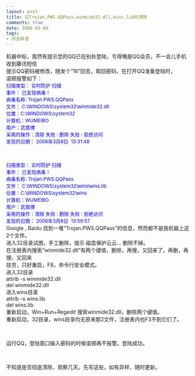 ```yaml
---
layout: post
title: 记Trojan.PWS.QQPass,winmide32.dll,wins.lib的清除
comments: true
date: 2006-03-08
tags:
- 闲言碎语
---
```


<p>机器中标，竟然有提示您的QQ已在别处登陆，亏得俺是QQ会员，不一会儿手机收到藤讯短信<br />提示QQ密码被修改，随发个“16”回去，取回密码，在打开QQ准备登陆时，<br />诺顿报警如下：<br /><font color="#0000ff" size="2">扫描类型： 实时防护 扫描<br />事件： 已发现病毒！<br />病毒名称: Trojan.PWS.QQPass<br />文件： C:\WINDOWS\system32\winmide32.dll<br />位置：C:\WINDOWS\system32<br />计算机：WUMEIBO<br />用户：武眉博<br />采用的操作：清除 失败 : 删除 失败 : 拒绝访问<br />发现的日期： 2006年3月8日  13:31:48</font></p>
<br /><p><font color="#0000ff" size="2">扫描类型： 实时防护 扫描<br />事件： 已发现病毒！<br />病毒名称: Trojan.PWS.QQPass<br />文件： C:\WINDOWS\system32\wins\wins.lib<br />位置：C:\WINDOWS\system32\wins<br />计算机：WUMEIBO<br />用户：武眉博<br />采用的操作：清除 失败 : 删除 失败 : 拒绝访问<br />发现的日期： 2006年3月8日  13:59:57<br /></font>Google , Baidu 找到一堆“Trojan.PWS.QQPass”的信息，然而都不是我机器上这2个文件。<br />进入32目录试图，手工删除，提示 磁盘保护云云... 删除不掉。<br />在注册表内搜索“winmide32.dll”有两个键值，删除，再搜，又回来了，再删，再搜，又回来<br />技穷，只好重启，F8，命令行安全模式。<br />进入32目录<br />attrib -s winmide32.dll<br />del winmide32.dll<br />进入wins目录<br />attrib -s wins.lib<br />del wins.lib<br />重新启动，Win+Run+Regedit 搜索winmide32.dll，删除两个键值。<br />重新启动，32目录，wins目录均无原来那2文件，注册表内也F3不到它们了。</p>
<br /><p>运行QQ，登陆窗口输入密码的时候诺顿再不报警。登陆成功。</p>
<br /><p>不知道是否彻底清除，观察几天。先写这些，如有异样，随时更新。 </p>				
